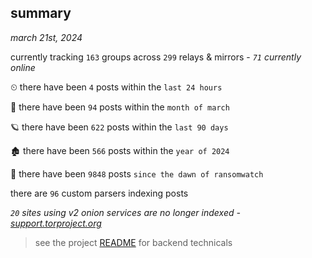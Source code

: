 
## summary
_march 21st, 2024_

currently tracking `163` groups across `299` relays & mirrors - _`71` currently online_

⏲ there have been `4` posts within the `last 24 hours`

🦈 there have been `94` posts within the `month of march`

🪐 there have been `622` posts within the `last 90 days`

🏚 there have been `566` posts within the `year of 2024`

🦕 there have been `9848` posts `since the dawn of ransomwatch`

there are `96` custom parsers indexing posts

_`20` sites using v2 onion services are no longer indexed - [support.torproject.org](https://support.torproject.org/onionservices/v2-deprecation/)_

> see the project [README](https://github.com/joshhighet/ransomwatch#ransomwatch--) for backend technicals
